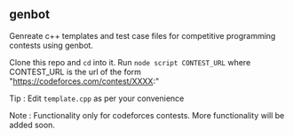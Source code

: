 ## genbot

Genreate c++ templates and test case files for competitive programming contests using genbot.

Clone this repo and `cd` into it.
Run `node script CONTEST_URL`
    where CONTEST_URL is the url of the form "https://codeforces.com/contest/XXXX:"

Tip : Edit `template.cpp` as per your convenience

Note : Functionality only for codeforces contests. More functionality will be added soon.